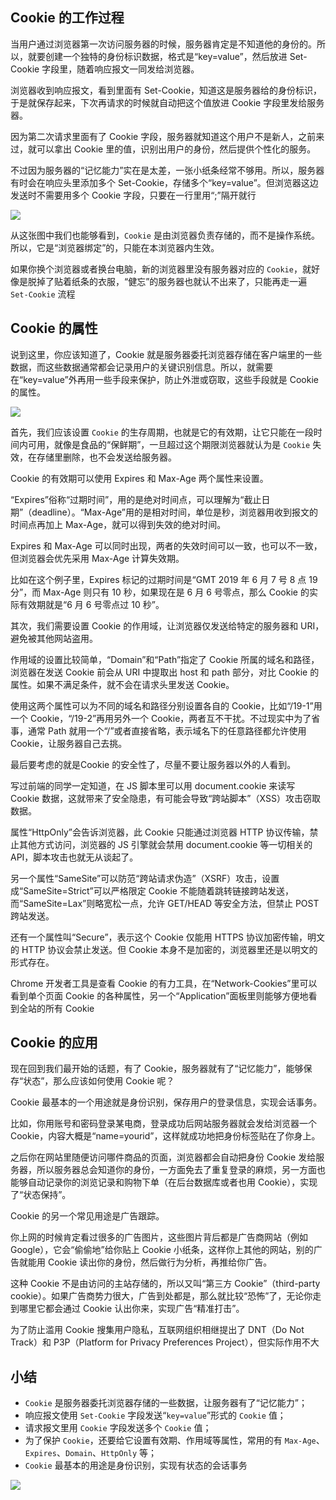 ## Cookie 的工作过程

当用户通过浏览器第一次访问服务器的时候，服务器肯定是不知道他的身份的。所以，就要创建一个独特的身份标识数据，格式是“key=value”，然后放进 Set-Cookie 字段里，随着响应报文一同发给浏览器。

浏览器收到响应报文，看到里面有 Set-Cookie，知道这是服务器给的身份标识，于是就保存起来，下次再请求的时候就自动把这个值放进 Cookie 字段里发给服务器。

因为第二次请求里面有了 Cookie 字段，服务器就知道这个用户不是新人，之前来过，就可以拿出 Cookie 里的值，识别出用户的身份，然后提供个性化的服务。

不过因为服务器的“记忆能力”实在是太差，一张小纸条经常不够用。所以，服务器有时会在响应头里添加多个 Set-Cookie，存储多个“key=value”。但浏览器这边发送时不需要用多个 Cookie 字段，只要在一行里用“;”隔开就行

![](http://blog.poetries.top/img-repo/2019/12/24.png)

从这张图中我们也能够看到，`Cookie` 是由浏览器负责存储的，而不是操作系统。所以，它是“浏览器绑定”的，只能在本浏览器内生效。

如果你换个浏览器或者换台电脑，新的浏览器里没有服务器对应的 `Cookie`，就好像是脱掉了贴着纸条的衣服，“健忘”的服务器也就认不出来了，只能再走一遍 `Set-Cookie` 流程

## Cookie 的属性

说到这里，你应该知道了，Cookie 就是服务器委托浏览器存储在客户端里的一些数据，而这些数据通常都会记录用户的关键识别信息。所以，就需要在“key=value”外再用一些手段来保护，防止外泄或窃取，这些手段就是 Cookie 的属性。


![](http://blog.poetries.top/img-repo/2019/12/25.png)

首先，我们应该设置 `Cookie` 的生存周期，也就是它的有效期，让它只能在一段时间内可用，就像是食品的“保鲜期”，一旦超过这个期限浏览器就认为是 `Cookie` 失效，在存储里删除，也不会发送给服务器。


Cookie 的有效期可以使用 Expires 和 Max-Age 两个属性来设置。

“Expires”俗称“过期时间”，用的是绝对时间点，可以理解为“截止日期”（deadline）。“Max-Age”用的是相对时间，单位是秒，浏览器用收到报文的时间点再加上 Max-Age，就可以得到失效的绝对时间。

Expires 和 Max-Age 可以同时出现，两者的失效时间可以一致，也可以不一致，但浏览器会优先采用 Max-Age 计算失效期。

比如在这个例子里，Expires 标记的过期时间是“GMT 2019 年 6 月 7 号 8 点 19 分”，而 Max-Age 则只有 10 秒，如果现在是 6 月 6 号零点，那么 Cookie 的实际有效期就是“6 月 6 号零点过 10 秒”。

其次，我们需要设置 Cookie 的作用域，让浏览器仅发送给特定的服务器和 URI，避免被其他网站盗用。

作用域的设置比较简单，“Domain”和“Path”指定了 Cookie 所属的域名和路径，浏览器在发送 Cookie 前会从 URI 中提取出 host 和 path 部分，对比 Cookie 的属性。如果不满足条件，就不会在请求头里发送 Cookie。

使用这两个属性可以为不同的域名和路径分别设置各自的 Cookie，比如“/19-1”用一个 Cookie，“/19-2”再用另外一个 Cookie，两者互不干扰。不过现实中为了省事，通常 Path 就用一个“/”或者直接省略，表示域名下的任意路径都允许使用 Cookie，让服务器自己去挑。

最后要考虑的就是Cookie 的安全性了，尽量不要让服务器以外的人看到。

写过前端的同学一定知道，在 JS 脚本里可以用 document.cookie 来读写 Cookie 数据，这就带来了安全隐患，有可能会导致“跨站脚本”（XSS）攻击窃取数据。

属性“HttpOnly”会告诉浏览器，此 Cookie 只能通过浏览器 HTTP 协议传输，禁止其他方式访问，浏览器的 JS 引擎就会禁用 document.cookie 等一切相关的 API，脚本攻击也就无从谈起了。

另一个属性“SameSite”可以防范“跨站请求伪造”（XSRF）攻击，设置成“SameSite=Strict”可以严格限定 Cookie 不能随着跳转链接跨站发送，而“SameSite=Lax”则略宽松一点，允许 GET/HEAD 等安全方法，但禁止 POST 跨站发送。

还有一个属性叫“Secure”，表示这个 Cookie 仅能用 HTTPS 协议加密传输，明文的 HTTP 协议会禁止发送。但 Cookie 本身不是加密的，浏览器里还是以明文的形式存在。

Chrome 开发者工具是查看 Cookie 的有力工具，在“Network-Cookies”里可以看到单个页面 Cookie 的各种属性，另一个“Application”面板里则能够方便地看到全站的所有 Cookie

## Cookie 的应用

现在回到我们最开始的话题，有了 Cookie，服务器就有了“记忆能力”，能够保存“状态”，那么应该如何使用 Cookie 呢？

Cookie 最基本的一个用途就是身份识别，保存用户的登录信息，实现会话事务。

比如，你用账号和密码登录某电商，登录成功后网站服务器就会发给浏览器一个 Cookie，内容大概是“name=yourid”，这样就成功地把身份标签贴在了你身上。

之后你在网站里随便访问哪件商品的页面，浏览器都会自动把身份 Cookie 发给服务器，所以服务器总会知道你的身份，一方面免去了重复登录的麻烦，另一方面也能够自动记录你的浏览记录和购物下单（在后台数据库或者也用 Cookie），实现了“状态保持”。

Cookie 的另一个常见用途是广告跟踪。

你上网的时候肯定看过很多的广告图片，这些图片背后都是广告商网站（例如 Google），它会“偷偷地”给你贴上 Cookie 小纸条，这样你上其他的网站，别的广告就能用 Cookie 读出你的身份，然后做行为分析，再推给你广告。

这种 Cookie 不是由访问的主站存储的，所以又叫“第三方 Cookie”（third-party cookie）。如果广告商势力很大，广告到处都是，那么就比较“恐怖”了，无论你走到哪里它都会通过 Cookie 认出你来，实现广告“精准打击”。

为了防止滥用 Cookie 搜集用户隐私，互联网组织相继提出了 DNT（Do Not Track）和 P3P（Platform for Privacy Preferences Project），但实际作用不大

## 小结

- `Cookie` 是服务器委托浏览器存储的一些数据，让服务器有了“记忆能力”；
- 响应报文使用 `Set-Cookie` 字段发送“`key=value`”形式的 `Cookie` 值；
- 请求报文里用 `Cookie` 字段发送多个 `Cookie` 值；
- 为了保护 `Cookie`，还要给它设置有效期、作用域等属性，常用的有 `Max-Age`、`Expires`、`Domain`、`HttpOnly` 等；
- `Cookie` 最基本的用途是身份识别，实现有状态的会话事务


![](http://blog.poetries.top/img-repo/2019/12/104.png)